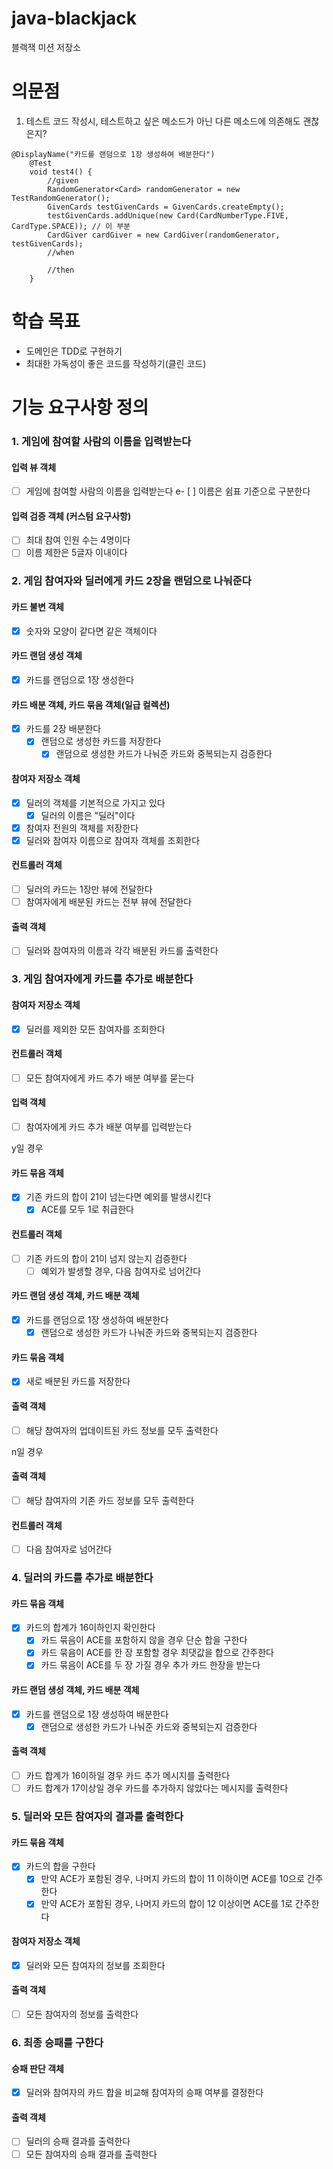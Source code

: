 # java-blackjack
블랙잭 미션 저장소

# 의문점
1. 테스트 코드 작성시, 테스트하고 싶은 메소드가 아닌 다른 메소드에 의존해도 괜찮은지?
```angular2html
@DisplayName("카드를 랜덤으로 1장 생성하여 배분한다")
    @Test
    void test4() {
        //given
        RandomGenerator<Card> randomGenerator = new TestRandomGenerator();
        GivenCards testGivenCards = GivenCards.createEmpty();
        testGivenCards.addUnique(new Card(CardNumberType.FIVE, CardType.SPACE)); // 이 부분
        CardGiver cardGiver = new CardGiver(randomGenerator, testGivenCards);
        //when

        //then
    }
```

# 학습 목표
- 도메인은 TDD로 구현하기
- 최대한 가독성이 좋은 코드를 작성하기(클린 코드)

# 기능 요구사항 정의

### 1. 게임에 참여할 사람의 이름을 입력받는다
#### 입력 뷰 객체
- [ ] 게임에 참여할 사람의 이름을 입력받는다
e- [ ] 이름은 쉼표 기준으로 구분한다
#### 입력 검증 객체 (커스텀 요구사항)
- [ ] 최대 참여 인원 수는 4명이다
- [ ] 이름 제한은 5글자 이내이다

### 2. 게임 참여자와 딜러에게 카드 2장을 랜덤으로 나눠준다
#### 카드 불변 객체
- [X] 숫자와 모양이 같다면 같은 객체이다
#### 카드 랜덤 생성 객체
- [X] 카드를 랜덤으로 1장 생성한다
#### 카드 배분 객체, 카드 묶음 객체(일급 컬렉션)
- [X] 카드를 2장 배분한다
  - [X] 랜덤으로 생성한 카드를 저장한다
    - [X] 랜덤으로 생성한 카드가 나눠준 카드와 중복되는지 검증한다
#### 참여자 저장소 객체
- [X] 딜러의 객체를 기본적으로 가지고 있다
  - [X] 딜러의 이름은 "딜러"이다
- [X] 참여자 전원의 객체를 저장한다
- [X] 딜러와 참여자 이름으로 참여자 객체를 조회한다
#### 컨트롤러 객체
- [ ] 딜러의 카드는 1장만 뷰에 전달한다
- [ ] 참여자에게 배분된 카드는 전부 뷰에 전달한다

#### 출력 객체
- [ ] 딜러와 참여자의 이름과 각각 배분된 카드를 출력한다

### 3. 게임 참여자에게 카드를 추가로 배분한다
#### 참여자 저장소 객체
- [X] 딜러를 제외한 모든 참여자를 조회한다
#### 컨트롤러 객체
- [ ] 모든 참여자에게 카드 추가 배분 여부를 묻는다
#### 입력 객체
- [ ] 참여자에게 카드 추가 배분 여부를 입력받는다

y일 경우
#### 카드 묶음 객체
- [X] 기존 카드의 합이 21이 넘는다면 예외를 발생시킨다
  - [X] ACE를 모두 1로 취급한다

#### 컨트롤러 객체
- [ ] 기존 카드의 합이 21이 넘지 않는지 검증한다
  - [ ] 예외가 발생할 경우, 다음 참여자로 넘어간다

#### 카드 랜덤 생성 객체, 카드 배분 객체
- [X] 카드를 랜덤으로 1장 생성하여 배분한다
    - [X] 랜덤으로 생성한 카드가 나눠준 카드와 중복되는지 검증한다

#### 카드 묶음 객체
- [X] 새로 배분된 카드를 저장한다

#### 출력 객체
- [ ] 해당 참여자의 업데이트된 카드 정보를 모두 출력한다

n일 경우
#### 출력 객체
- [ ] 해당 참여자의 기존 카드 정보를 모두 출력한다

#### 컨트롤러 객체
- [ ] 다음 참여자로 넘어간다

### 4. 딜러의 카드를 추가로 배분한다
#### 카드 묶음 객체
- [X] 카드의 합계가 16이하인지 확인한다
  - [X] 카드 묶음이 ACE를 포함하지 않을 경우 단순 합을 구한다
  - [X] 카드 묶음이 ACE를 한 장 포함할 경우 최댓값을 합으로 간주한다
  - [X] 카드 묶음이 ACE를 두 장 가질 경우 추가 카드 한장을 받는다 

#### 카드 랜덤 생성 객체, 카드 배분 객체
- [X] 카드를 랜덤으로 1장 생성하여 배분한다
  - [X] 랜덤으로 생성한 카드가 나눠준 카드와 중복되는지 검증한다

#### 출력 객체
- [ ] 카드 합계가 16이하일 경우 카드 추가 메시지를 출력한다
- [ ] 카드 합계가 17이상일 경우 카드를 추가하지 않았다는 메시지를 출력한다

### 5. 딜러와 모든 참여자의 결과를 출력한다
#### 카드 묶음 객체
- [X] 카드의 합을 구한다
  - [X] 만약 ACE가 포함된 경우, 나머지 카드의 합이 11 이하이면 ACE를 10으로 간주한다
  - [X] 만약 ACE가 포함된 경우, 나머지 카드의 합이 12 이상이면 ACE를 1로 간주한다 

#### 참여자 저장소 객체
- [X] 딜러와 모든 참여자의 정보를 조회한다

#### 출력 객체
- [ ] 모든 참여자의 정보를 출력한다

### 6. 최종 승패를 구한다
#### 승패 판단 객체
- [X] 딜러와 참여자의 카드 합을 비교해 참여자의 승패 여부를 결정한다

#### 출력 객체
- [ ] 딜러의 승패 결과를 출력한다
- [ ] 모든 참여자의 승패 결과를 출력한다
